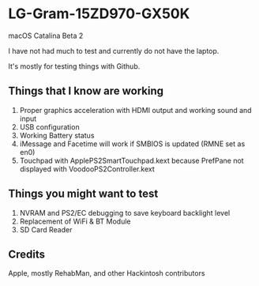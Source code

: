 # LG-Gram-15ZD970-GX50K
macOS Catalina Beta 2

  I have not had much to test and currently do not have the laptop.
  
  It's mostly for testing things with Github.
  
## Things that I know are working
  1. Proper graphics acceleration with HDMI output and working sound and input
  2. USB configuration
  3. Working Battery status
  4. iMessage and Facetime will work if SMBIOS is updated (RMNE set as en0)
  5. Touchpad with ApplePS2SmartTouchpad.kext because PrefPane not displayed with VoodooPS2Controller.kext
## Things you might want to test
  1. NVRAM and PS2/EC debugging to save keyboard backlight level
  2. Replacement of WiFi & BT Module
  3. SD Card Reader
## Credits
Apple, mostly RehabMan, and other Hackintosh contributors
